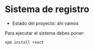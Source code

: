 <h1> Sistema de registro </h1>

- Estado del proyecto: ahi vamos

Para ejecutar el sistema debes poner:

```npm install react```

